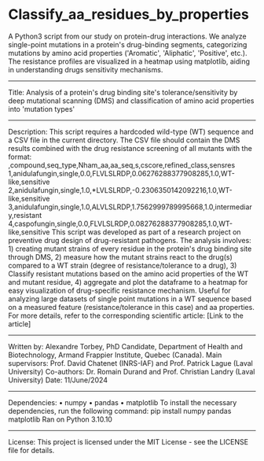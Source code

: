 # Classify_aa_residues_by_properties
A Python3 script from our study on protein-drug interactions. We analyze single-point mutations in a protein's drug-binding segments, categorizing mutations by amino acid properties ('Aromatic', 'Aliphatic', 'Positive', etc.). The resistance profiles are visualized in a heatmap using matplotlib, aiding in understanding drugs sensitivity mechanisms.

________________________________________
Title: Analysis of a protein's drug binding site's tolerance/sensitivity by deep mutational scanning (DMS) and classification of amino acid properties into 'mutation types'
________________________________________
Description: This script requires a hardcoded wild-type (WT) sequence and a CSV file in the current directory. The CSV file should contain the DMS results combined with the drug resistance screening of all mutants with the format: ,compound,seq_type,Nham_aa,aa_seq,s,cscore,refined_class,sensres 1,anidulafungin,single,0.0,FLVLSLRDP,0.06276288377908285,1.0,WT-like,sensitive 2,anidulafungin,single,1.0,*LVLSLRDP,-0.2306350142092216,1.0,WT-like,sensitive 3,anidulafungin,single,1.0,ALVLSLRDP,1.7562999789995668,1.0,intermediary,resistant 4,caspofungin,single,0.0,FLVLSLRDP,0.08276288377908285,1.0,WT-like,sensitive
This script was developed as part of a research project on preventive drug design of drug-resistant pathogens. The analysis involves: 1) creating mutant strains of every residue in the protein's drug binding site through DMS, 2) measure how the mutant strains react to the drug(s) compared to a WT strain (degree of resistance/tolerance to a drug), 3) Classify resistant mutations based on the amino acid properties of the WT and mutant residue, 4) aggregate and plot the dataframe to a heatmap for easy visualization of drug-specific resistance mechanism.
Useful for analyzing large datasets of single point mutations in a WT sequence based on a measured feature (resistance/tolerance in this case) and aa properties.
For more details, refer to the corresponding scientific article: [Link to the article]
________________________________________
Written by: Alexandre Torbey, PhD Candidate, Department of Health and Biotechnology, Armand Frappier Institute, Quebec (Canada). Main supervisors: Prof. David Chatenet (INRS-IAF) and Prof. Patrick Lague (Laval University) Co-authors: Dr. Romain Durand and Prof. Christian Landry (Laval University) Date: 11/June/2024
________________________________________
Dependencies:
•	numpy
•	pandas
•	matplotlib
To install the necessary dependencies, run the following command: pip install numpy pandas matplotlib
Ran on Python 3.10.10
________________________________________
License: This project is licensed under the MIT License - see the LICENSE file for details.

